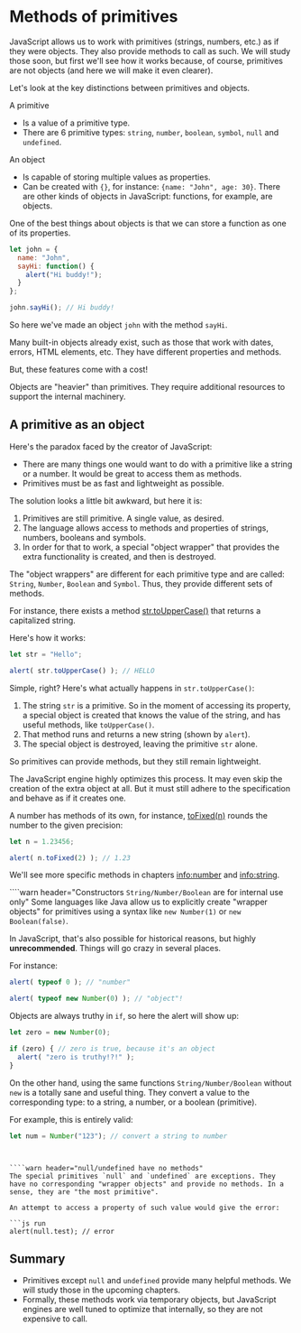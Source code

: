 # Methods of primitives

JavaScript allows us to work with primitives (strings, numbers, etc.) as if they were objects. They also provide methods to call as such. We will study those soon, but first we'll see how it works because, of course, primitives are not objects (and here we will make it even clearer).

Let's look at the key distinctions between primitives and objects.

A primitive

- Is a value of a primitive type.
- There are 6 primitive types: `string`, `number`, `boolean`, `symbol`, `null` and `undefined`.

An object

- Is capable of storing multiple values as properties.
- Can be created with `{}`, for instance: `{name: "John", age: 30}`. There are other kinds of objects in JavaScript: functions, for example, are objects.

One of the best things about objects is that we can store a function as one of its properties.

```js run
let john = {
  name: "John",
  sayHi: function() {
    alert("Hi buddy!");
  }
};

john.sayHi(); // Hi buddy!
```

So here we've made an object `john` with the method `sayHi`.

Many built-in objects already exist, such as those that work with dates, errors, HTML elements, etc. They have different properties and methods.

But, these features come with a cost!

Objects are "heavier" than primitives. They require additional resources to support the internal machinery.

## A primitive as an object

Here's the paradox faced by the creator of JavaScript:

- There are many things one would want to do with a primitive like a string or a number. It would be great to access them as methods.
- Primitives must be as fast and lightweight as possible.

The solution looks a little bit awkward, but here it is:

1. Primitives are still primitive. A single value, as desired.
2. The language allows access to methods and properties of strings, numbers, booleans and symbols.
3. In order for that to work, a special "object wrapper" that provides the extra functionality is created, and then is destroyed.

The "object wrappers" are different for each primitive type and are called: `String`, `Number`, `Boolean` and `Symbol`. Thus, they provide different sets of methods.

For instance, there exists a method [str.toUpperCase()](https://developer.mozilla.org/en/docs/Web/JavaScript/Reference/Global_Objects/String/toUpperCase) that returns a capitalized string.

Here's how it works:

```js run
let str = "Hello";

alert( str.toUpperCase() ); // HELLO
```

Simple, right? Here's what actually happens in `str.toUpperCase()`:

1. The string `str` is a primitive. So in the moment of accessing its property, a special object is created that knows the value of the string, and has useful methods, like `toUpperCase()`.
2. That method runs and returns a new string (shown by `alert`).
3. The special object is destroyed, leaving the primitive `str` alone.

So primitives can provide methods, but they still remain lightweight.

The JavaScript engine highly optimizes this process. It may even skip the creation of the extra object at all. But it must still adhere to the specification and behave as if it creates one.

A number has methods of its own, for instance, [toFixed(n)](https://developer.mozilla.org/en-US/docs/Web/JavaScript/Reference/Global_Objects/Number/toFixed) rounds the number to the given precision:

```js run
let n = 1.23456;

alert( n.toFixed(2) ); // 1.23
```

We'll see more specific methods in chapters <info:number> and <info:string>.


````warn header="Constructors `String/Number/Boolean` are for internal use only"
Some languages like Java allow us to explicitly create "wrapper objects" for primitives using a syntax like `new Number(1)` or `new Boolean(false)`.

In JavaScript, that's also possible for historical reasons, but highly **unrecommended**. Things will go crazy in several places.

For instance:

```js run
alert( typeof 0 ); // "number"

alert( typeof new Number(0) ); // "object"!
```

Objects are always truthy in `if`, so here the alert will show up:

```js run
let zero = new Number(0);

if (zero) { // zero is true, because it's an object
  alert( "zero is truthy!?!" );
}
```

On the other hand, using the same functions `String/Number/Boolean` without `new` is a totally sane and useful thing. They convert a value to the corresponding type: to a string, a number, or a boolean (primitive).

For example, this is entirely valid:
```js
let num = Number("123"); // convert a string to number
```
````


````warn header="null/undefined have no methods"
The special primitives `null` and `undefined` are exceptions. They have no corresponding "wrapper objects" and provide no methods. In a sense, they are "the most primitive".

An attempt to access a property of such value would give the error:

```js run
alert(null.test); // error
````

## Summary

- Primitives except `null` and `undefined` provide many helpful methods. We will study those in the upcoming chapters.
- Formally, these methods work via temporary objects, but JavaScript engines are well tuned to optimize that internally, so they are not expensive to call.
